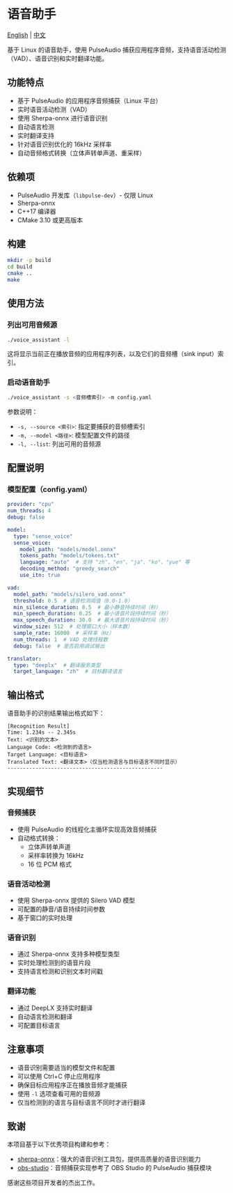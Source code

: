 # 语音助手

[English](README.md) | [中文](README_zh.md)

基于 Linux 的语音助手，使用 PulseAudio 捕获应用程序音频，支持语音活动检测（VAD）、语音识别和实时翻译功能。

## 功能特点

- 基于 PulseAudio 的应用程序音频捕获（Linux 平台）
- 实时语音活动检测（VAD）
- 使用 Sherpa-onnx 进行语音识别
- 自动语言检测
- 实时翻译支持
- 针对语音识别优化的 16kHz 采样率
- 自动音频格式转换（立体声转单声道、重采样）

## 依赖项

- PulseAudio 开发库（`libpulse-dev`）- 仅限 Linux
- Sherpa-onnx
- C++17 编译器
- CMake 3.10 或更高版本

## 构建

```bash
mkdir -p build
cd build
cmake ..
make
```

## 使用方法

### 列出可用音频源

```bash
./voice_assistant -l
```

这将显示当前正在播放音频的应用程序列表，以及它们的音频槽（sink input）索引。

### 启动语音助手

```bash
./voice_assistant -s <音频槽索引> -m config.yaml
```

参数说明：
- `-s, --source <索引>`: 指定要捕获的音频槽索引
- `-m, --model <路径>`: 模型配置文件的路径
- `-l, --list`: 列出可用的音频源

## 配置说明

### 模型配置（config.yaml）

```yaml
provider: "cpu"
num_threads: 4
debug: false

model:
  type: "sense_voice"
  sense_voice:
    model_path: "models/model.onnx"
    tokens_path: "models/tokens.txt"
    language: "auto"  # 支持 "zh"、"en"、"ja"、"ko"、"yue" 等
    decoding_method: "greedy_search"
    use_itn: true

vad:
  model_path: "models/silero_vad.onnx"
  threshold: 0.5  # 语音检测阈值（0.0-1.0）
  min_silence_duration: 0.5  # 最小静音持续时间（秒）
  min_speech_duration: 0.25  # 最小语音片段持续时间（秒）
  max_speech_duration: 30.0  # 最大语音片段持续时间（秒）
  window_size: 512  # 处理窗口大小（样本数）
  sample_rate: 16000  # 采样率（Hz）
  num_threads: 1  # VAD 处理线程数
  debug: false  # 是否启用调试输出

translator:
  type: "deeplx"  # 翻译服务类型
  target_language: "zh"  # 目标翻译语言
```

## 输出格式

语音助手的识别结果输出格式如下：
```
[Recognition Result]
Time: 1.234s -- 2.345s
Text: <识别的文本>
Language Code: <检测到的语言>
Target Language: <目标语言>
Translated Text: <翻译文本>（仅当检测语言与目标语言不同时显示）
--------------------------------------------------
```

## 实现细节

### 音频捕获
- 使用 PulseAudio 的线程化主循环实现高效音频捕获
- 自动格式转换：
  - 立体声转单声道
  - 采样率转换为 16kHz
  - 16 位 PCM 格式

### 语音活动检测
- 使用 Sherpa-onnx 提供的 Silero VAD 模型
- 可配置的静音/语音持续时间参数
- 基于窗口的实时处理

### 语音识别
- 通过 Sherpa-onnx 支持多种模型类型
- 实时处理检测到的语音片段
- 支持语言检测和识别文本时间戳

### 翻译功能
- 通过 DeepLX 支持实时翻译
- 自动语言检测和翻译
- 可配置目标语言

## 注意事项

- 语音识别需要适当的模型文件和配置
- 可以使用 Ctrl+C 停止应用程序
- 确保目标应用程序正在播放音频才能捕获
- 使用 `-l` 选项查看可用的音频源
- 仅当检测到的语言与目标语言不同时才进行翻译

## 致谢

本项目基于以下优秀项目构建和参考：

- [sherpa-onnx](https://github.com/k2-fsa/sherpa-onnx)：强大的语音识别工具包，提供高质量的语音识别能力
- [obs-studio](https://github.com/obsproject/obs-studio)：音频捕获实现参考了 OBS Studio 的 PulseAudio 捕获模块

感谢这些项目开发者的杰出工作。 